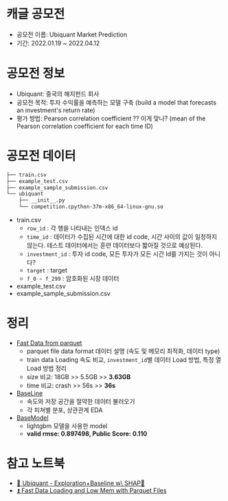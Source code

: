 # 캐글 공모전

- 공모전 이름: Ubiquant Market Prediction
- 기간: 2022.01.19 ~ 2022.04.12



# 공모전 정보

- Ubiquant: 중국의 해지펀드 회사
- 공모전 목적: 투자 수익률을 예측하는 모델 구축 (build a model that forecasts an investment's return rate)
- 평가 방법: Pearson correlation coefficient ?? 이게 맞나? (mean of the Pearson correlation coefficient for each time ID)



# 공모전 데이터

```bash
├── train.csv
├── example_test.csv
├── example_sample_submission.csv
└── ubiquant
    ├── __init__.py
    └── competition.cpython-37m-x86_64-linux-gnu.so
```
- train.csv
  - `row_id` : 각 행을 나타내는 인덱스 id
  - `time_id` : 데이터가 수집된 시간에 대한 id code, 시간 사이의 값이 일정하지 않는다. 테스트 데이터에서는 훈련 데이터보다 짧아질 것으로 예상된다.
  - `investment_id` : 투자 id code, 모든 투자가 모든 시간 Id를 가지는 것이 아니다?
  - `target` : target
  - `f_0 ~ f_299` : 암호화된 시장 데이터
- example_test.csv
- example_sample_submission.csv


# 정리
- [Fast Data from parquet](https://github.com/catssci/TIL/blob/main/kaggle/Ubiquant_Market_Prediction/fast-data-loading-from-parquet.ipynb)
    - parquet file data format 데이터 설명 (속도 및 메모리 최적화, 데이터 type)
    - train data Loading 속도 비교, `investment_id`별 데이터 Load 방법, 특정 열 Load 방법 정리
    - size 비교: 18GB >> 5.5GB >> **3.63GB**
    - time 비교: crash >> 56s >> **36s**
- [BaseLine](https://github.com/catssci/TIL/blob/main/kaggle/Ubiquant_Market_Prediction/baseline.ipynb)
    - 속도와 저장 공간을 절약한 데이터 불러오기
    - 각 피쳐별 분포, 상관관계 EDA
- [BaseModel](https://github.com/catssci/TIL/blob/main/kaggle/Ubiquant_Market_Prediction/base-model.ipynb)
    - lightgbm 모델을 사용한 model
    - **valid rmse: 0.897498, Public Score: 0.110**

# 참고 노트북

- [🛒 Ubiquant - Exploration+Baseline w\ SHAP🛒](https://www.kaggle.com/utcarshagrawal/ubiquant-exploration-baseline-w-shap)
- [⏫ Fast Data Loading and Low Mem with Parquet Files](https://www.kaggle.com/robikscube/fast-data-loading-and-low-mem-with-parquet-files)
